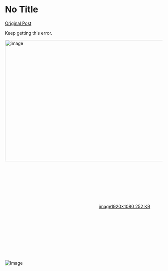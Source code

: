 # No Title

[Original Post](https://discourse.onlinedegree.iitm.ac.in/t/163247/94)

<p>Keep getting this error.<br>
<div class="lightbox-wrapper"><a class="lightbox" href="https://europe1.discourse-cdn.com/flex013/uploads/iitm/original/3X/a/c/ac6f9a3149c179a5053ec9bc5e5e56e1843ee49d.png" data-download-href="/uploads/short-url/oBremW6ExHDCPqKc0OjJ1DARs2V.png?dl=1" title="image" rel="noopener nofollow ugc"><img src="https://europe1.discourse-cdn.com/flex013/uploads/iitm/optimized/3X/a/c/ac6f9a3149c179a5053ec9bc5e5e56e1843ee49d_2_690x388.png" alt="image" data-base62-sha1="oBremW6ExHDCPqKc0OjJ1DARs2V" width="690" height="388" srcset="https://europe1.discourse-cdn.com/flex013/uploads/iitm/optimized/3X/a/c/ac6f9a3149c179a5053ec9bc5e5e56e1843ee49d_2_690x388.png, https://europe1.discourse-cdn.com/flex013/uploads/iitm/optimized/3X/a/c/ac6f9a3149c179a5053ec9bc5e5e56e1843ee49d_2_1035x582.png 1.5x, https://europe1.discourse-cdn.com/flex013/uploads/iitm/optimized/3X/a/c/ac6f9a3149c179a5053ec9bc5e5e56e1843ee49d_2_1380x776.png 2x" data-dominant-color="BDC8C7"><div class="meta"><svg class="fa d-icon d-icon-far-image svg-icon" aria-hidden="true"><use href="#far-image"></use></svg><span class="filename">image</span><span class="informations">1920×1080 252 KB</span><svg class="fa d-icon d-icon-discourse-expand svg-icon" aria-hidden="true"><use href="#discourse-expand"></use></svg></div></a></div></p>

![Image](https://europe1.discourse-cdn.com/flex013/uploads/iitm/optimized/3X/a/c/ac6f9a3149c179a5053ec9bc5e5e56e1843ee49d_2_690x388.png)